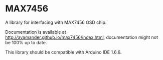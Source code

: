 # MAX7456
A library for interfacing with MAX7456 OSD chip.

Documentation is available at http://avamander.github.io/max7456/index.html, documentation might not be 100% up to date.

This library should be compatible with Arduino IDE 1.6.6.
